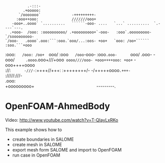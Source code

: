               .-:::-                                                              
            .+ooooo:                                                              
          `/ooooooo`              -+++++++++-                                     
         :ooo++ooo:               ///////ooo+                                     
       -ooo+..oooo` `..........   ``````-ooo- ....   `...` ..........  `.----`---.
      .+ooo-  /ooo: :oooooooooo/ .+ooooooooo+`-ooo-   :ooo`.ooooooooo-`/sooooooooo-
    `/ooo-   .oooo`.ooo:```:ooo.`ooo/...:oos- +oo+   `ooo: /oo+`````` :soo.```+ooo
   :ooo:`    /ooo: /oo+   `ooo/ :ooo`   /ooo`-ooo-   :ooo`.ooo-      `ooo/   .ooo- 
-ooo/`     .oooo`.ooo+///+ooo` oooo////ooo- +ooo++++ooo: +oo+`      -ooo++++oooo  
://:`       -///- `:++++//+++:  :++++++++/-  -/+++++oooo`.+++-       `://///:///-  
                                                   .ooo:                           
                                            +ooooooooo+`                           
                                            `---------.
   
# OpenFOAM-AhmedBody

Video: http://www.youtube.com/watch?v=T-QIayLxRKo

This example shows how to
* create boundaries in SALOME
* create mesh in SALOME
* export mesh form SALOME and import to OpenFOAM
* run case in OpenFOAM